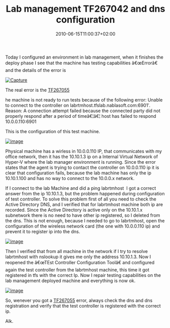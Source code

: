 ﻿---
title: "Lab management TF267042 and dns configuration"
description: ""
date: 2010-06-15T11:00:37+02:00
draft: false
tags: [Lab Management]
categories: [Lab Management]
---
Today I configured an environment in lab management, when it finishes the deploy phase I see that the machine has testing capabilities â€œErrorâ€ and the details of the error is

[![Capture](http://www.codewrecks.com/blog/wp-content/uploads/2010/06/Capture_thumb.png "Capture")](http://www.codewrecks.com/blog/wp-content/uploads/2010/06/Capture.png)

The real error is the [TF267055](http://blogs.msdn.com/b/lab_management/archive/2009/10/26/troubleshooting.aspx#e3_10)

he machine is not ready to run tests because of the following error: Unable to connect to the controller on labrtmhost.tfslab.nablasoft.com:6901′. Reason: A connection attempt failed because the connected party did not properly respond after a period of timeâ€¦â€¦ host has failed to respond 10.0.0.110:6901

This is the configuration of this test machine.

[![image](http://www.codewrecks.com/blog/wp-content/uploads/2010/06/image_thumb30.png "image")](http://www.codewrecks.com/blog/wp-content/uploads/2010/06/image30.png)

Physical machine has a wirless in 10.0.0.110 IP, that communicates with my office network, then it has the 10.10.1.3 ip on a Internal Virtual Network of Hyper-V where the lab manager environment is running. Since the error states that the agent is trying to contact the controller on 10.0.0.110 ip it is clear that configuration fails, because the lab machine has only the ip 10.10.1.100 and has no way to connect to the 10.0.0.x network.

If I connect to the lab Machine and did a ping labrtmhost  I got a correct answer from the ip 10.10.1.3, but the problem happened during configuration of test controller. To solve this problem first of all you need to check the Active Directory DNS, and I verified that for labrtmhost machine both ip are recorded. Since the Active Directory is active only on the 10.10.1.x subnetwork there is no need to have other ip registered, so I deleted from the dns. This is not enough, because I needed to go to labrtmhost, open the configuration of the wireless network card (the one with 10.0.0.110 ip) and prevent it to register ip into the dns.

[![image](http://www.codewrecks.com/blog/wp-content/uploads/2010/06/image_thumb31.png "image")](http://www.codewrecks.com/blog/wp-content/uploads/2010/06/image31.png)

Then I verified that from all machine in the network if I try to resolve labrtmhost with nslookup it gives me only the address 10.10.1.3. Now I reopened the â€œTEst Controller Configuration Toolâ€ and configured again the test controller from the labrtmhost machine, this time it got registered in tfs with the correct Ip. Now I repair testing capabilities on the lab management deployed machine and everything is now ok.

[![image](http://www.codewrecks.com/blog/wp-content/uploads/2010/06/image_thumb32.png "image")](http://www.codewrecks.com/blog/wp-content/uploads/2010/06/image32.png)

So, wenever you got a [TF267055](http://blogs.msdn.com/b/lab_management/archive/2009/10/26/troubleshooting.aspx#e3_10) error, always check the dns and dns registration and verify that the test controller is registered with the correct ip.

Alk.
